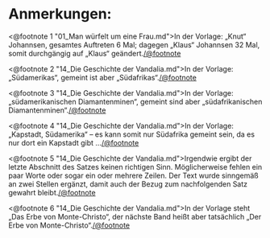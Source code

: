 Anmerkungen:
============

<@footnote 1 "01_Man würfelt um eine Frau.md">In der Vorlage: „Knut“ Johannsen, gesamtes Auftreten 6 Mal; dagegen „Klaus“ Johannsen 32 Mal, somit durchgängig auf „Klaus“ geändert.</@footnote>

<@footnote 2 "14_Die Geschichte der Vandalia.md">In der Vorlage: „Südamerikas“, gemeint ist aber „Südafrikas“.</@footnote>

<@footnote 3 "14_Die Geschichte der Vandalia.md">In der Vorlage: „südamerikanischen Diamantenminen“, gemeint sind aber „südafrikanischen Diamantenminen“.</@footnote>

<@footnote 4 "14_Die Geschichte der Vandalia.md">In der Vorlage: „Kapstadt, Südamerika“ – es kann somit nur Südafrika gemeint sein, da es nur dort ein Kapstadt gibt …</@footnote>

<@footnote 5 "14_Die Geschichte der Vandalia.md">Irgendwie ergibt der letzte Abschnitt des Satzes keinen richtigen Sinn. Möglicherweise fehlen ein paar Worte oder sogar ein oder mehrere Zeilen. Der Text wurde sinngemäß an zwei Stellen ergänzt, damit auch der Bezug zum nachfolgenden Satz gewahrt bleibt.</@footnote>

<@footnote 6 "14_Die Geschichte der Vandalia.md">In der Vorlage steht „Das Erbe von Monte-Christo“, der nächste Band heißt aber tatsächlich „Der Erbe von Monte-Christo“.</@footnote>


